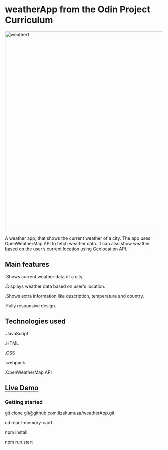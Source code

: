 # weatherApp from the Odin Project Curriculum
<img width="638" alt="weather1" src="https://github.com/lizahumuza/weatherApp/assets/42404743/3b989085-91db-477b-a5d7-3cc6619113e6">


A weather app; that shows the current weather of a city. The app uses OpenWeatherMap API to fetch weather data. It can also show weather based on the user’s current location using Geolocation API.

## Main features
.Shows current weather data of a city.

.Displays weather data based on user's location.

.Shows extra information like description, temperature and country.

.Fully responsive design.

## Technologies used
.JavaScript

.HTML

.CSS

.webpack

.OpenWeatherMap API

## [Live Demo](https://lizahumuza.github.io/weatherApp/)
### Getting started
git clone git@github.com:lizahumuza/weatherApp.git

cd react-memory-card

npm install

npm run start
